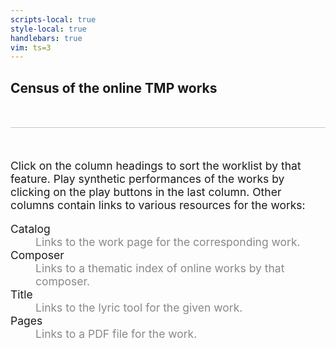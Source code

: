 ```yaml
---
scripts-local: true
style-local: true
handlebars: true
vim: ts=3
---
```


<article class="about first">

<h2 class="brown-heading">Census of the <span id="count"></span> online TMP works</h2>

<div id="censustable"></div>

<hr noshade style="border-color:{{site.tab_color}}; opacity:0.25; display:block; margin-top:50px; margin-bottom:50px;">

<div style="font-size:1.25em">

<p>

Click on the column headings to sort the worklist by that feature. 
Play synthetic performances of the works by clicking on the play
buttons in the last column.  Other columns contain links to various
resources for the works:

<style>

dl#features dt {
	color: {{site.hyperlink_color}};
}

dl#features dd {
	color: #888;
}

</style>


<dl id="features">

<dt> Catalog </dt>
<dd> Links to the work page for the corresponding work. </dd>

<dt> Composer </dt>
<dd> Links to a thematic index of online works by that composer. </dd>

<dt> Title </dt>
<dd> Links to the lyric tool for the given work. </dd>

<dt> Pages </dt>
<dd> Links to a PDF file for the work. </dd>

</dl>

</p>

</div>


</article>

